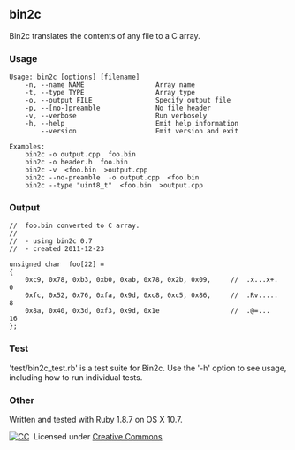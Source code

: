 bin2c
-----
Bin2c translates the contents of any file to a C array.


### Usage

	Usage: bin2c [options] [filename]
	    -n, --name NAME                  Array name
	    -t, --type TYPE                  Array type
	    -o, --output FILE                Specify output file
	    -p, --[no-]preamble              No file header
	    -v, --verbose                    Run verbosely
	    -h, --help                       Emit help information
	        --version                    Emit version and exit

	Examples:
	    bin2c -o output.cpp  foo.bin
	    bin2c -o header.h  foo.bin
	    bin2c -v  <foo.bin  >output.cpp
	    bin2c --no-preamble  -o output.cpp  <foo.bin
	    bin2c --type "uint8_t"  <foo.bin  >output.cpp


### Output

	//  foo.bin converted to C array.
	//
	//  - using bin2c 0.7
	//  - created 2011-12-23

	unsigned char  foo[22] =
	{
	    0xc9, 0x78, 0xb3, 0xb0, 0xab, 0x78, 0x2b, 0x09,     //  .x...x+.     0
	    0xfc, 0x52, 0x76, 0xfa, 0x9d, 0xc8, 0xc5, 0x86,     //  .Rv.....     8
	    0x8a, 0x40, 0x3d, 0xf3, 0x9d, 0x1e                  //  .@=...      16
	};



### Test
'test/bin2c\_test.rb' is a test suite for Bin2c.  Use the '-h' option to see
usage, including how to run individual tests.

### Other
Written and tested with Ruby 1.8.7 on OS X 10.7.

[![CC](http://i.creativecommons.org/l/by-sa/3.0/88x31.png)](http://creativecommons.org/licenses/by-sa/3.0/)   &nbsp;Licensed under [Creative Commons](http://creativecommons.org/licenses/by-sa/3.0/)
